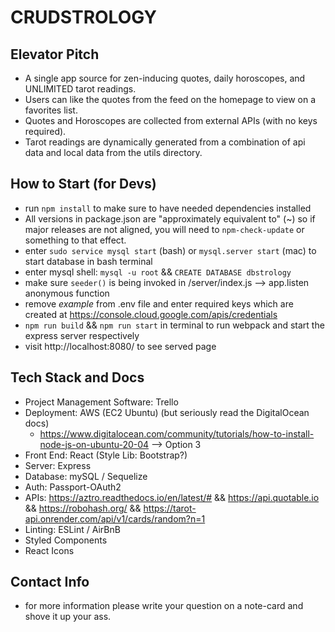 # CRUDSTROLOGY

## Elevator Pitch
- A single app source for zen-inducing quotes, daily horoscopes, and UNLIMITED tarot readings.
- Users can like the quotes from the feed on the homepage to view on a favorites list. 
- Quotes and Horoscopes are collected from external APIs (with no keys required).
- Tarot readings are dynamically generated from a combination of api data and local data from the utils directory.


## How to Start (for Devs)

- run `npm install` to make sure to have needed dependencies installed
- All versions in package.json are "approximately equivalent to" (~) so if major releases are not aligned, you will need to `npm-check-update` or something to that effect.
- enter `sudo service mysql start` (bash) or `mysql.server start` (mac) to start database in bash terminal
- enter mysql shell: `mysql -u root` && `CREATE DATABASE dbstrology`
- make sure `seeder()` is being invoked in /server/index.js --> app.listen anonymous function
- remove _example_ from .env file and enter required keys which are created at https://console.cloud.google.com/apis/credentials 
- `npm run build` && `npm run start` in terminal to run webpack and start the express server respectively
- visit http://localhost:8080/ to see served page

## Tech Stack and Docs

- Project Management Software: Trello
- Deployment: AWS (EC2 Ubuntu) (but seriously read the DigitalOcean docs)
  - https://www.digitalocean.com/community/tutorials/how-to-install-node-js-on-ubuntu-20-04 --> Option 3
- Front End: React (Style Lib: Bootstrap?)
- Server: Express
- Database: mySQL / Sequelize
- Auth: Passport-OAuth2
- APIs: https://aztro.readthedocs.io/en/latest/# && https://api.quotable.io
 && https://robohash.org/ && https://tarot-api.onrender.com/api/v1/cards/random?n=1
- Linting: ESLint / AirBnB
- Styled Components
- React Icons

## Contact Info

 - for more information please write your question on a note-card and shove it up your ass. 
